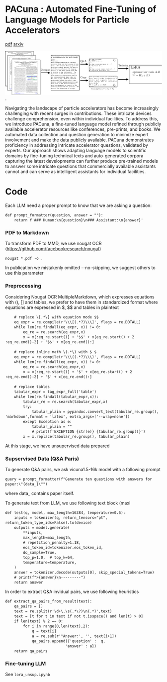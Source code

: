 # PACuna : Automated Fine-Tuning of Language Models for Particle Accelerators

[pdf](NeurIPS_2023_LLM.pdf) [arxiv](https://arxiv.org/abs/2310.19106)

![Pipeline](pipeline.png "Pipeline").

Navigating the landscape of particle accelerators has become increasingly challenging with recent surges in contributions. These intricate devices challenge comprehension, even within individual facilities.
To address this, we introduce PACuna, a fine-tuned language model refined through publicly available accelerator resources like conferences, pre-prints, and books.
We automated data collection and question generation to minimize expert involvement and make the data publicly available.
PACuna demonstrates proficiency in addressing intricate accelerator questions, validated by experts.
Our approach shows adapting language models to scientific domains by fine-tuning technical texts and auto-generated corpora capturing the latest developments can further produce pre-trained models to answer some intricate questions that commercially available assistants cannot and can serve as intelligent assistants for individual facilities.

# Code

Each LLM need a proper prompt to know that we are asking a question:
```
def prompt_formatter(question, answer = ""):
    return f'### Human:\n{question}\n### Assistant:\n{answer}'
```

### PDF to Markdown
To transform PDF to MMD, we use nougat OCR (https://github.com/facebookresearch/nougat)
```
nougat *.pdf -o .
```
In publication we mistakenly omitted  --no-skipping, we suggest others to use this parameter 

### Preprocessing
Considering Nougat OCR MultipleMarkdown, which expresses equations with \(\), \[\] and tables, we prefer to have them in standardized format where equations are expressed in $, $$ and tables in plaintext 
```
    # replace \[.*\] with equation mode $$
    eq_expr = re.compile(r'\\\[(.*?)\\\]', flags = re.DOTALL)
    while len(re.findall(eq_expr, x)) != 0:
        eq_re = re.search(eq_expr,x)
        x = x[:eq_re.start()] + '$$' + x[eq_re.start() + 2 :eq_re.end()-2] + '$$' + x[eq_re.end():]

    # replace inline math \(.*\) with $ $
    eq_expr = re.compile(r'\\\((.*?)\\\)', flags = re.DOTALL)
    while len(re.findall(eq_expr, x)) != 0:
        eq_re = re.search(eq_expr,x)
        x = x[:eq_re.start()] + '$' + x[eq_re.start() + 2 :eq_re.end()-2] + '$' + x[eq_re.end():]
        
    # replace tables
    tabular_expr = tag_expr_full('table')
    while len(re.findall(tabular_expr,x)):
        tabular_re = re.search(tabular_expr,x)
        try:
            tabular_plain = pypandoc.convert_text(tabular_re.group(), 'markdown',format = 'latex', extra_args=['--wrap=none'])
        except Exception as e:
            tabular_plain = ""
            # print(f'EXCEPTION {str(e)} {tabular_re.group()}')
        x = x.replace(tabular_re.group(), tabular_plain)
```

At this stage, we have unsupervised data prepared

### Supservised Data (Q&A Paris)
To generate Q&A pairs, we ask vicuna1.5-16k model with a following prompt
```
query = prompt_formatter(f"Generate ten questions with answers for paper:\"{data_}\"")
```
where data_ contains paper itself. 

To generate text from LLM, we use following text block (maxl
```
def test(q, model, max_length=16384, temperature=0.6):
    inputs = tokenizer(q, return_tensors="pt", return_token_type_ids=False).to(device)
    outputs = model.generate(
        **inputs,
        max_length=max_length,
        # repetition_penalty=1.18,
        eos_token_id=tokenizer.eos_token_id,
        do_sample=True,
        top_p=1.0,  # top_k=64,
        temperature=temperature,
    )
    answer = tokenizer.decode(outputs[0], skip_special_tokens=True)
    # print(f">{answer}\n---------")
    return answer
```

In order to extract Q&A invidual pairs, we use following heuristics
```
def extract_qa_pairs_from_result(text):
    qa_pairs = []
    text = re.split(r'\d+\.\s(.*\?)\n(.*)',text)
    text = [t for t in text if not t.isspace() and len(t) > 0]
    if len(text) % 2 == 0:
        for i in range(0,len(text),2):
            q = text[i]
            a = re.sub(r'^Answer:', '', text[i+1])
            qa_pairs.append({'question' :  q,
                           'answer' : a})
    return qa_pairs
```

### Fine-tuning LLM
See ```lora_unsup.ipynb```
